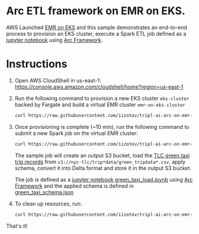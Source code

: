 # Arc ETL framework on EMR on EKS.
AWS Launched [EMR on EKS](https://aws.amazon.com/emr/features/eks/) and this sample demonstrates an end-to-end process to provision an EKS cluster, execute a Spark ETL job defined as a [jupyter notebook](green_taxi_load.ipynb) using [Arc Framework](https://arc.tripl.ai/getting-started/).

# Instructions
1. Open AWS CloudShell in us-east-1: https://console.aws.amazon.com/cloudshell/home?region=us-east-1
2. Run the following command to provision a new EKS cluster `eks-cluster` backed by Fargate and build a virtual EMR cluster `emr-on-eks-cluster` 
    ```bash
    curl https://raw.githubusercontent.com/iizotov/tripl-ai-arc-on-emr-on-eks/main/provision.sh | bash
    ```
3. Once provisioning is complete (~10 min), run the following command to submit a new Spark job on the virtual EMR cluster:
    ```bash
    curl https://raw.githubusercontent.com/iizotov/tripl-ai-arc-on-emr-on-eks/main/submit_arc_job.sh | bash
    ```
    The sample job will create an output S3 bucket, load the [TLC green taxi trip records](https://www1.nyc.gov/site/tlc/about/tlc-trip-record-data.page) from `s3://nyc-tlc/trip*data/green_tripdata*.csv`, apply schema, convert it into Delta format and store it in the output S3 bucket.

    The job is defined as a [jupyter notebook green_taxi_load.ipynb](green_taxi_load.ipynb) using [Arc Framework](https://arc.tripl.ai/getting-started/) and the applied schema is defined in [green_taxi_schema.json](green_taxi_schema.json)

4. To clean up resources, run:
    ```bash
    curl https://raw.githubusercontent.com/iizotov/tripl-ai-arc-on-emr-on-eks/main/deprovision.sh | bash
    ```

That's it!
